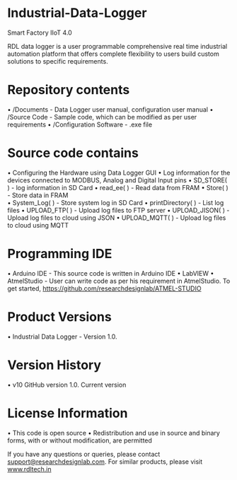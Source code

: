 # Industrial-Data-Logger
Smart Factory IIoT 4.0

RDL data logger is a user programmable comprehensive real time industrial automation platform that offers complete flexibility to users build custom solutions to specific requirements. 

# Repository contents
•	/Documents - Data Logger user manual, configuration user manual
•	/Source Code - Sample code, which can be modified as per user requirements
•	/Configuration Software - .exe file

# Source code contains
•	Configuring the Hardware using Data Logger GUI
•	Log information for the devices connected to MODBUS, Analog and Digital Input pins
•	SD_STORE( ) -  log information in SD Card
•	read_ee( ) -  Read data from FRAM 
•	Store( ) -  Store data in FRAM  
•	System_Log( ) -  Store system log in SD Card
•	printDirectory( ) -  List log files 
•	UPLOAD_FTP( ) -  Upload log files to FTP server
•	UPLOAD_JISON( ) -  Upload log files to cloud using JSON
•	UPLOAD_MQTT( ) -  Upload log files to cloud using MQTT

# Programming IDE
•	Arduino IDE - This source code is written in Arduino IDE
•	LabVIEW 
•	AtmelStudio - User can write code as per his requirement in AtmelStudio.
		            To get started, https://github.com/researchdesignlab/ATMEL-STUDIO  
# Product Versions
•	Industrial Data Logger - Version 1.0.

# Version History
•	v10 GitHub version 1.0. Current version


# License Information
•	This code is open source
•	Redistribution and use in source and binary forms, with or without modification, are permitted

If you have any questions or queries, please contact support@researchdesignlab.com.
For similar products, please visit www.rdltech.in
